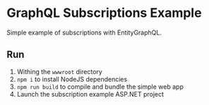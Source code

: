# GraphQL Subscriptions Example

Simple example of subscriptions with EntityGraphQL.

## Run

1. Withing the `wwwroot` directory
2. `npm i` to install NodeJS dependencies
3. `npm run build` to compile and bundle the simple web app
4. Launch the subscription example ASP.NET project
